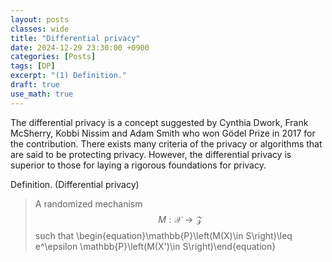 ```yaml
---
layout: posts
classes: wide
title: "Differential privacy"
date: 2024-12-29 23:30:00 +0900
categories: [Posts]
tags: [DP]
excerpt: "(1) Definition."
draft: true
use_math: true
---
```


The differential privacy is a concept suggested by Cynthia Dwork, Frank McSherry, Kobbi Nissim and Adam Smith who won G&ouml;del Prize in 2017 for the contribution. There exists many criteria of the privacy or algorithms that are said to be protecting privacy. However, the differential privacy is superior to those for laying a rigorous foundations for privacy.

Definition. (Differential privacy)
> A randomized mechanism $$M:\mathcal{X}\rightarrow\mathcal{Z}$$ such that
> \begin{equation}\mathbb{P}\left(M(X)\in S\right)\leq e^\epsilon \mathbb{P}\left(M(X')\in S\right)\end{equation}
